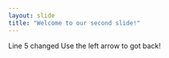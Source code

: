 ```yaml
---
layout: slide
title: "Welcome to our second slide!"
---
```

Line 5 changed
Use the left arrow to got back!
